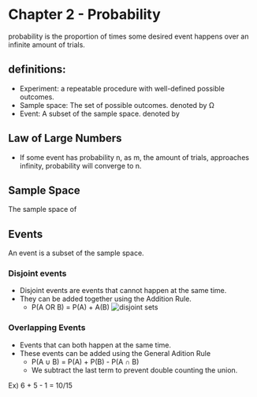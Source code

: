 # Chapter 2 - Probability

probability is the proportion of times some desired event happens over an infinite amount of trials.

## definitions:
- Experiment: a repeatable procedure with well-defined possible outcomes.
- Sample space: The set of possible outcomes. denoted by Ω
- Event: A subset of the sample space. denoted by 


## Law of Large Numbers
 - If some event has probability n, as m, the amount of trials, approaches infinity, probability will converge to n.

## Sample Space

The sample space of 

## Events

An event is a subset of the sample space.

### Disjoint events
- Disjoint events are events that cannot happen at the same time.
- They can be added together using the Addition Rule.
	- P(A OR B) = P(A) + A(B)
![disjoint sets](https://www.statology.org/wp-content/uploads/2021/02/disjoint1.png)

### Overlapping Events
- Events that can both happen at the same time.
- These events can be added using the General Adition Rule
	- P(A ∪ B) = P(A) + P(B) - P(A ∩ B)
	- We subtract the last term to prevent double counting the union.

Ex) 6 + 5 - 1 = 10/15


